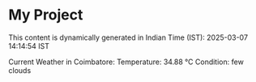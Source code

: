 # My Project

This content is dynamically generated in Indian Time (IST): 2025-03-07 14:14:54 IST


Current Weather in Coimbatore:
Temperature: 34.88 °C
Condition: few clouds

